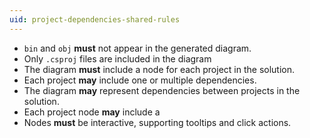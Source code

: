 ```yaml
---
uid: project-dependencies-shared-rules
---
```


- `bin` and `obj` **must** not appear in the generated diagram.
- Only `.csproj` files are included in the diagram
- The diagram **must** include a node for each project in the solution.
- Each project **may** include one or multiple dependencies.
- The diagram **may** represent dependencies between projects in the solution.
- Each project node **may** include a 
- Nodes **must** be interactive, supporting tooltips and click actions.
